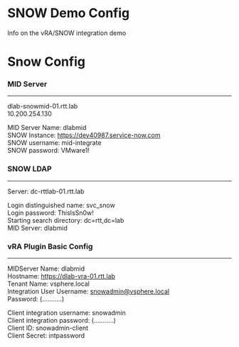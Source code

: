 SNOW Demo Config
=========
Info on the vRA/SNOW integration demo  
# Snow Config
### MID Server
------------
dlab-snowmid-01.rtt.lab  
10.200.254.130  

MID Server Name: dlabmid  
SNOW Instance: https://dev40987.service-now.com  
SNOW username: mid-integrate  
SNOW password: VMware1!

### SNOW LDAP
------------
Server: dc-rttlab-01.rtt.lab  

Login distinguished name: svc_snow  
Login password: ThisIsSn0w!  
Starting search directory: dc=rtt,dc=lab  
MID Server: dlabmid

### vRA Plugin Basic Config
------------
MIDServer Name: dlabmid  
Hostname: https://dlab-vra-01.rtt.lab  
Tenant Name: vsphere.local  
Integration User Username: snowadmin@vsphere.local  
Password: (...........)  

Client integration username: snowadmin  
Client integration password: (...........)  
Client ID: snowadmin-client  
Client Secret: intpassword  
